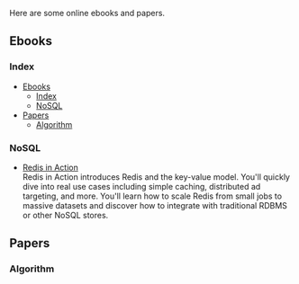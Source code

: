 Here are some online ebooks and papers.

## Ebooks

### Index
- [Ebooks](#ebooks)
  - [Index](#index)
  - [NoSQL](#nosql)
- [Papers](#papers)
  - [Algorithm](#algorithm)

### NoSQL
* [Redis in Action](https://github.com/henrytien/HenryBooks/blob/master/ebooks/Redis%20in%20Action.pdf)  
  Redis in Action introduces Redis and the key-value model. You'll quickly dive into real use cases including simple caching, distributed ad targeting, and more. You'll learn how to scale Redis from small jobs to massive datasets and discover how to integrate with traditional RDBMS or other NoSQL stores.


## Papers

### Algorithm


